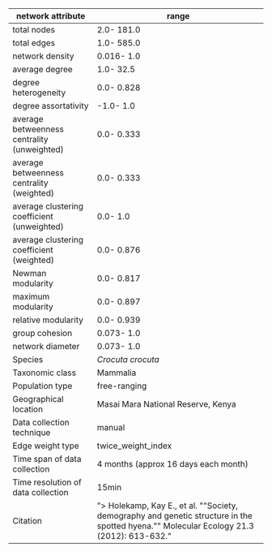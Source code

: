 network attribute|range
---|---
total nodes|2.0- 181.0
total edges|1.0- 585.0
network density|0.016- 1.0
average degree|1.0- 32.5
degree heterogeneity|0.0- 0.828
degree assortativity|-1.0- 1.0
average betweenness centrality (unweighted)|0.0- 0.333
average betweenness centrality (weighted)|0.0- 0.333
average clustering coefficient (unweighted)|0.0- 1.0
average clustering coefficient (weighted)|0.0- 0.876
Newman modularity|0.0- 0.817
maximum modularity|0.0- 0.897
relative modularity|0.0- 0.939
group cohesion|0.073- 1.0
network diameter|0.073- 1.0
Species|*Crocuta crocuta*
Taxonomic class|Mammalia
Population type|free-ranging
Geographical location|Masai Mara National Reserve, Kenya
Data collection technique|manual 
Edge weight type|twice_weight_index
Time span of data collection|4 months (approx 16 days each month)
Time resolution of data collection|15min
Citation|"> Holekamp, Kay E., et al. ""Society, demography and genetic structure in the spotted hyena."" Molecular Ecology 21.3 (2012): 613-632."
